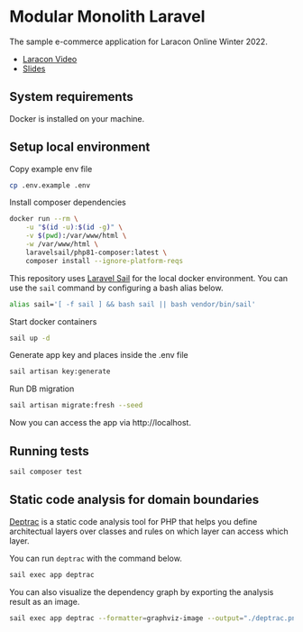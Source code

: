 # Modular Monolith Laravel
The sample e-commerce application for Laracon Online Winter 2022.
- [Laracon Video](https://youtu.be/0Rq-yHAwYjQ?t=4070)
- [Slides](https://speakerdeck.com/avosalmon/modularising-the-monolith-laracon-online-winter-2022)

## System requirements
Docker is installed on your machine.

## Setup local environment

Copy example env file
```sh
cp .env.example .env
```

Install composer dependencies
```sh
docker run --rm \
    -u "$(id -u):$(id -g)" \
    -v $(pwd):/var/www/html \
    -w /var/www/html \
    laravelsail/php81-composer:latest \
    composer install --ignore-platform-reqs
```

This repository uses [Laravel Sail](https://laravel.com/docs/8.x/sail) for the local docker environment. You can use the `sail` command by configuring a bash alias below.
```sh
alias sail='[ -f sail ] && bash sail || bash vendor/bin/sail'
```

Start docker containers
```sh
sail up -d
```

Generate app key and places inside the .env file
```sh
sail artisan key:generate
```

Run DB migration
```sh
sail artisan migrate:fresh --seed
```

Now you can access the app via http://localhost.

## Running tests

```sh
sail composer test
```

## Static code analysis for domain boundaries
[Deptrac](https://github.com/qossmic/deptrac) is a static code analysis tool for PHP that helps you define architectual layers over classes and rules on which layer can access which layer.

You can run `deptrac` with the command below.
```sh
sail exec app deptrac
```

You can also visualize the dependency graph by exporting the analysis result as an image.
```sh
sail exec app deptrac --formatter=graphviz-image --output="./deptrac.png"
```
